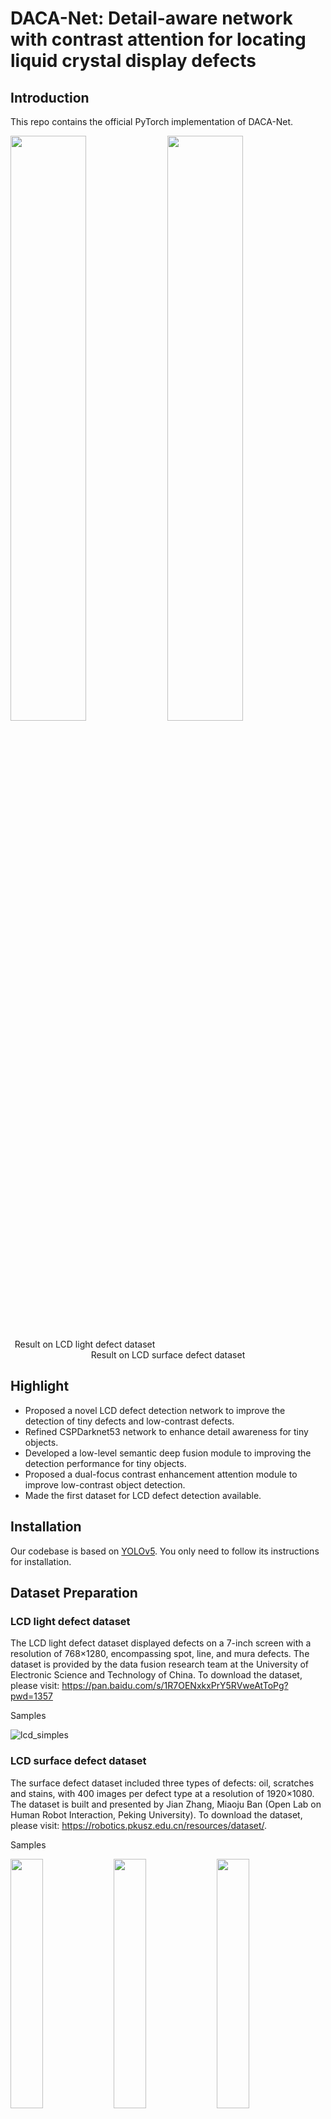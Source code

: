 # **DACA-Net: Detail-aware network with contrast attention for locating liquid crystal display defects**

## **Introduction**
This repo contains the official PyTorch implementation of DACA-Net.

  <img src="https://github.com/user-attachments/assets/85ba4161-0059-4916-bf2a-231dd775bbec" width="49%" />
  <img src="https://github.com/user-attachments/assets/00c5904c-4c06-437b-857d-96628f3509d2" width="49%" />

<p align="center">
  <span>Result on LCD light defect dataset</span>&emsp;&emsp;&emsp;&emsp;&emsp;&emsp;&emsp;&emsp;&emsp;&emsp;&emsp;&emsp;&emsp;&emsp;&emsp;&emsp;&emsp;&emsp;&emsp;<span>Result on LCD surface defect dataset</span>
</p>

## **Highlight**

- Proposed a novel LCD defect detection network to improve the detection of tiny defects and low-contrast defects.
- Refined CSPDarknet53 network to enhance detail awareness for tiny objects.
- Developed a low-level semantic deep fusion module to improving the detection performance for tiny objects.
- Proposed a dual-focus contrast enhancement attention module to improve low-contrast object detection.
- Made the first dataset for LCD defect detection available.

## **Installation**

Our codebase is based on [YOLOv5]([https://github.com/facebookresearch/detectron2](https://github.com/ultralytics/yolov5)). You only need to follow its instructions for installation.

## **Dataset Preparation**

### **LCD light defect dataset**

The LCD light defect dataset displayed defects on a 7-inch screen with a resolution of 768×1280, encompassing spot, line, and mura defects. The dataset is provided by the data fusion research team at the University of Electronic Science and Technology of China. To download the dataset, please visit: https://pan.baidu.com/s/1R7OENxkxPrY5RVweAtToPg?pwd=1357

Samples

![lcd_simples](https://github.com/user-attachments/assets/e5946377-02dd-4e98-8321-83884c2d0b23)

### **LCD surface defect dataset**

The surface defect dataset included three types of defects: oil, scratches and stains, with 400 images per defect type at a resolution of 1920×1080. The dataset is built and presented by Jian Zhang, Miaoju Ban (Open Lab on Human Robot Interaction, Peking University). To download the dataset, please visit: https://robotics.pkusz.edu.cn/resources/dataset/.

Samples

<p float="left">
  <img src="https://github.com/SijieLuo/Detail-aware-network-with-contrast-attention/assets/52660906/91ef6aa7-a645-4562-8274-2ae2c0174657" width="32%" />
  <img src="https://github.com/SijieLuo/Detail-aware-network-with-contrast-attention/assets/52660906/f371add6-8acc-4867-ab6a-af10aaf2bffa" width="32%" />
  <img src="https://github.com/SijieLuo/Detail-aware-network-with-contrast-attention/assets/52660906/0cfcba51-7b01-4e1a-819e-11bed5b57b81" width="32%" />
</p>

<p align="center">
  <span>oil</span>&emsp;&emsp;&emsp;&emsp;&emsp;&emsp;&emsp;&emsp;&emsp;&emsp;&emsp;&emsp;&emsp;&emsp;&emsp;&emsp;&emsp;&emsp;&emsp;<span>scratch</span>&emsp;&emsp;&emsp;&emsp;&emsp;&emsp;&emsp;&emsp;&emsp;&emsp;&emsp;&emsp;&emsp;&emsp;&emsp;&emsp;&emsp;&emsp;&emsp;<span>stain</span>
</p>

### **PCB surface defect dataset**

The PCB defect dataset contained 693 images with six types of defects: missing holes, open circuit, mouse bites, spur, short, and spurious copper. The dataset is built and presented by Lihui Dai et al. (Open Lab on Human Robot Interaction, Peking University). To download the dataset, please visit: https://robotics.pkusz.edu.cn/resources/dataset/. Additionally, the training data for DACA-Net can be downloaded at: https://pan.baidu.com/s/1G9cEm4SECPuIszecEt0uxA?pwd=1357.

Samples

![绘图2](https://github.com/SijieLuo/Detail-aware-network-with-contrast-attention/assets/52660906/bfa1176f-084a-4302-aa58-ea99bde3b24d)

## **Result**
### **Result on LCDLD dataset**

| Models    | P (M) | P (L) | P (S) | R (M) | R (L) | R (S) | AP (M) | AP (L) | AP (S) | mAP  | Params | FLOPs |
|-----------|-------|-------|-------|-------|-------|-------|--------|--------|--------|------|--------|-------|
| YOLOv5s   | 99.8  | 89.9  | 94.7  | 100   | 83.3  | 95.0  | 99.5   | 85.6   | 94.9   | 93.3 | 7.0    | 16.0  |
| YOLOXs    | 99.4  | 86.8  | 89.7  | 100   | 82.2  | 86.3  | 99.5   | 94.4   | 90.2   | 91.4 | 10.6   | 23.6  |
| YOLOv6s   | 99.5  | 66.2  | 94.4  | 100   | 87.8  | 79.3  | 99.5   | 86.4   | 91.9   | 92.6 | 16.3   | 44.2  |
| YOLOv7    | 98.9  | 91.9  | 92.7  | 100   | 88.9  | 93.3  | 99.5   | 88.2   | 93.8   | 93.8 | 37.2   | 105.2 |
| YOLOv8s   | 99.2  | 78.9  | 95.1  | 100   | 77.8  | 87.1  | 99.5   | 84.0   | 95.0   | 92.8 | 11.1   | 28.6  |
| YOLOv9s   | 99.9  | 83.4  | 95.8  | 100   | 82.2  | 86.8  | 99.5   | 85.3   | 94.9   | 93.3 | 9.6    | 38.7  |
| YOLOv10s  | 98.8  | 90.6  | 87.9  | 97.2  | 84.4  | 90.8  | 99.4   | 91.1   | 92.5   | 94.3 | 8.0    | 24.5  |
| YOLOv11s  | 99.8  | 91.5  | 94.3  | 100   | 83.3  | 90.0  | 99.5   | 89.5   | 94.2   | 94.4 | 9.4    | 21.3  |
| Ours      | 100.0 | 93.0  | 92.8  | 100   | 93.2  | 96.2  | 99.5   | 94.8   | 95.7   | 96.7 | 7.4    | 20.3  |

The model weight files can be downloaded at: https://pan.baidu.com/s/1ECJpvRn4xe-UCIrBAuGTCg?pwd=1357.
### **Result on PKU-Market-Phone dataset**
| Models       | P (O) | P (SC) | P (ST) | R (O) | R (SC) | R (ST) | AP (O) | AP (SC) | AP (ST) | mAP  |
|--------------|-------|--------|--------|-------|--------|--------|--------|---------|---------|------|
| YOLOv5s      | 98.3  | 96.4   | 97.0   | 98.8  | 95.6   | 97.2   | 98.6   | 96.7    | 96.2    | 97.2 |
| YOLOXs       | 98.4  | 96.8   | 97.1   | 97.0  | 87.3   | 93.4   | 98.9   | 96.2    | 96.4    | 96.2 |
| YOLOv6s      | 97.1  | 94.0   | 95.3   | 97.6  | 95.8   | 88.1   | 98.9   | 97.0    | 94.3    | 96.7 |
| YOLOv7       | 97.7  | 96.5   | 98.3   | 98.8  | 96.3   | 97.6   | 98.8   | 96.3    | 97.6    | 97.6 |
| YOLOv8s      | 97.6  | 91.3   | 94.7   | 99.2  | 97.1   | 89.1   | 99.1   | 97.8    | 94.6    | 97.2 |
| YOLOv9s      | 97.2  | 96.3   | 94.6   | 98.2  | 95.0   | 86.5   | 98.9   | 97.1    | 95.5    | 97.2 |
| YOLOv10s     | 93.9  | 93.7   | 95.1   | 96.4  | 94.4   | 85.6   | 98.0   | 96.9    | 94.6    | 96.5 |
| YOLOv11s     | 95.8  | 92.7   | 92.7   | 98.8  | 96.8   | 91.8   | 99.2   | 97.6    | 94.9    | 97.2 |
| Ours         | 99.4  | 95.0   | 97.8   | 98.8  | 95.8   | 98.3   | 99.3   | 97.6    | 98.4    | 98.5 |

The model weight files can be downloaded at: https://pan.baidu.com/s/1dDz_-8PBU_B9IYvf89bs_g?pwd=1357.
### **Result on PKU-Market-PCB datasett**

| Metrics | YOLOv5s | YOLOXs | YOLOv6s | YOLOv7 | YOLOv8s | YOLOv9s | YOLOv10s | YOLOv11s | Ours |
|---------|---------|--------|---------|--------|---------|---------|----------|----------|------|
| P (Mh)  | 98.8    | 98.4   | 98.4    | 91.7   | 99.1    | 99.1    | 96.5     | 97.7     | 98.5 |
| P (Mb)  | 91.5    | 95.9   | 82.5    | 82.1   | 93.7    | 94.0    | 96.7     | 93.8     | 92.8 |
| P (Oc)  | 95.4    | 95.9   | 92.0    | 93.5   | 95.0    | 96.3    | 94.8     | 95.4     | 97.3 |
| P (Sh)  | 97.4    | 98.2   | 95.4    | 96.5   | 94.8    | 95.1    | 95.8     | 95.7     | 96.1 |
| P (Sp)  | 96.3    | 96.3   | 85.6    | 94.1   | 98.2    | 95.1    | 97.7     | 95.1     | 95.8 |
| P (Sc)  | 91.2    | 93.8   | 83.9    | 96.2   | 97.5    | 97.3    | 93.1     | 89.0     | 98.0 |
| R (Mh)  | 99.1    | 99.1   | 98.2    | 98.9   | 99.5    | 98.6    | 97.3     | 99.1     | 99.1 |
| R (Mb)  | 90.4    | 78.3   | 78.3    | 83.1   | 86.7    | 91.3    | 94.4     | 86.7     | 96.4 |
| R (Oc)  | 98.1    | 80.0   | 81.0    | 84.6   | 89.5    | 92.0    | 92.9     | 97.7     | 100  |
| R (Sh)  | 96.6    | 96.0   | 86.2    | 93.8   | 95.0    | 97.4    | 91.4     | 95.5     | 97.4 |
| R (Sp)  | 81.4    | 76.0   | 82.7    | 73.5   | 71.6    | 83.3    | 84.3     | 76.3     | 85.3 |
| R (Sc)  | 96.0    | 79.2   | 80.2    | 82.2   | 89.1    | 87.9    | 92.1     | 89.1     | 97.2 |
| AP (Mh) | 99.3    | 99.1   | 98.9    | 98.7   | 99.4    | 98.8    | 99.0     | 99.0     | 98.8 |
| AP (Mb) | 89.8    | 90.8   | 83.1    | 87.6   | 92.4    | 95.3    | 93.4     | 92.7     | 96.5 |
| AP (Oc) | 98.5    | 85.9   | 90.8    | 90.9   | 95.2    | 94.8    | 95.7     | 99.1     | 99.4 |
| AP (Sh) | 99.2    | 97.8   | 94.5    | 95.2   | 97.6    | 98.5    | 96.3     | 98.0     | 97.8 |
| AP (Sp) | 86.4    | 80.9   | 77.7    | 78.6   | 88.7    | 87.3    | 85.6     | 86.7     | 85.3 |
| AP (Sc) | 97.1    | 88.8   | 85.2    | 92.1   | 93.1    | 98.0    | 94.1     | 92.4     | 98.2 |
| mAP     | 95.2    | 90.6   | 88.3    | 90.5   | 94.4    | 95.4    | 94.0     | 94.7     | 97.1 |


The model weight files can be downloaded at: https://pan.baidu.com/s/1zj2D1yZ1SHY-j2yJOWyEZg?pwd=1357.

## **Acknowledge**
The code base is built with ultralytics. Thanks for the great implementations!

## **Citation**




